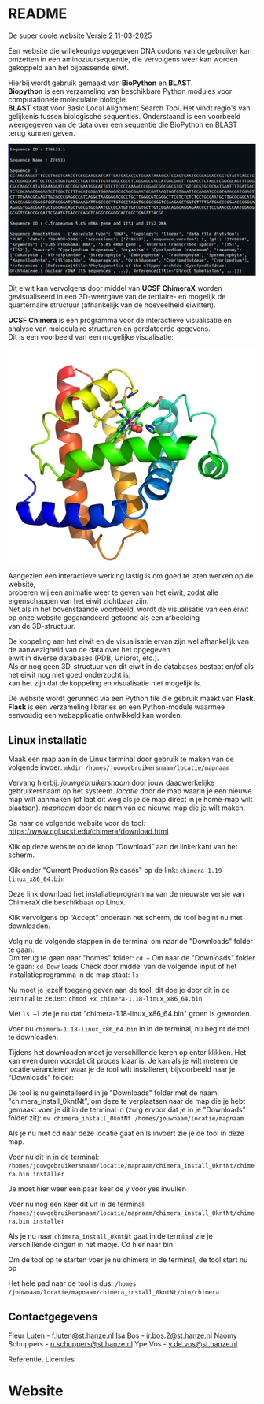 # README
  
De super coole website
Versie 2
11-03-2025
  
Een website die willekeurige opgegeven DNA codons van de gebruiker kan omzetten in een
aminozuursequentie, die vervolgens weer kan worden gekoppeld aan het bijpassende eiwit.
  
Hierbij wordt gebruik gemaakt van **BioPython** en **BLAST**.  
**Biopython** is een verzameling van beschikbare Python modules voor computationele moleculaire biologie.  
**BLAST** staat voor Basic Local Alignment Search Tool. Het vindt regio's van gelijkenis tussen biologische sequenties.
Onderstaand is een voorbeeld weergegeven van de data over een sequentie die BioPython en BLAST terug kunnen geven.  
  
![alt text](biopython_voorbeeld.png)
  
Dit eiwit kan vervolgens door middel van **UCSF ChimeraX** worden gevisualiseerd in een 3D-weergave van de tertiaire- en mogelijk de  quarternaire structuur (afhankelijk van de hoeveelheid eiwitten).  

**UCSF Chimera** is een programma voor de interactieve visualisatie en analyse van moleculaire structuren en gerelateerde gegevens.  
Dit is een voorbeeld van een mogelijke visualisatie:  
  
![alt text](chimera_voorbeeld.png)
  
Aangezien een interactieve werking lastig is om goed te laten werken op de website,  
proberen wij een animatie weer te geven van het eiwit, zodat alle eigenschappen van het eiwit zichtbaar zijn.  
Net als in het bovenstaande voorbeeld, wordt de visualisatie van een eiwit op onze website gegarandeerd getoond als een afbeelding  
van de 3D-structuur.  
  
De koppeling aan het eiwit en de visualisatie ervan zijn wel afhankelijk van de aanwezigheid van de data over het opgegeven  
eiwit in diverse databases (PDB, Uniprot, etc.).  
Als er nog geen 3D-structuur van dit eiwit in de databases bestaat en/of als het eiwit nog niet goed onderzocht is,  
kan het zijn dat de koppeling en visualisatie niet mogelijk is.  
  
De website wordt gerunned via een Python file die gebruik maakt van **Flask**.  
**Flask** is een verzameling libraries en een Python-module waarmee eenvoudig een webapplicatie ontwikkeld kan worden.    
  
## Linux installatie
  
Maak een map aan in de Linux terminal door gebruik te maken van de volgende invoer:
`mkdir /homes/jouwgebruikersnaam/locatie/mapnaam`  

Vervang hierbij:
*jouwgebruikersnaam* door jouw daadwerkelijke gebruikersnaam op het systeem.
*locatie* door de map waarin je een nieuwe map wilt aanmaken (of laat dit weg als je de map direct in je home-map wilt plaatsen).
*mapnaam* door de naam van de nieuwe map die je wilt maken. 
  
Ga naar de volgende website voor de tool: https://www.cgl.ucsf.edu/chimera/download.html
  
Klik op deze website op de knop “Download” aan de linkerkant van het scherm.
  
Klik onder "Current Production Releases" op de link: `chimera-1.19-linux_x86_64.bin`
  
Deze link download het installatieprogramma van de nieuwste versie van ChimeraX die beschikbaar op Linux.
  
Klik vervolgens op “Accept” onderaan het scherm, de tool begint nu met downloaden.
  
Volg nu de volgende stappen in de terminal om naar de "Downloads" folder te gaan:  
Om terug te gaan naar "homes" folder: `cd ~`
Om naar de "Downloads" folder te gaan: `cd Downloads`
Check door middel van de volgende input of het installatieprogramma in de map staat: `ls`
  
Nu moet je jezelf toegang geven aan de tool, dit doe je door dit in de terminal te zetten:
`chmod +x chimera-1.18-linux_x86_64.bin`
  
Met `ls –l` zie je nu dat "chimera-1.18-linux_x86_64.bin" groen is geworden.
  
Voer nu `chimera-1.18-linux_x86_64.bin` in in de terminal, nu begint de tool te downloaden.

Tijdens het downloaden moet je verschillende keren op enter klikken. Het kan even
duren voordat dit proces klaar is. Je kan als je wilt meteen de locatie veranderen waar je
de tool wilt installeren, bijvoorbeeld naar je "Downloads" folder:

De tool is nu geïnstalleerd in je "Downloads" folder met de naam: "chimera_install_0kntNt",
om deze te verplaatsen naar de map die je hebt gemaakt voer je dit in de terminal in (zorg ervoor dat je in
je "Downloads" folder zit): `mv chimera_install_0kntNt /homes/jouwnaam/locatie/mapnaam`

Als je nu met cd naar deze locatie gaat en ls invoert zie je de tool in deze map.

Voer nu dit in in de terminal: `/homes/jouwgebruikersnaam/locatie/mapnaam/chimera_install_0kntNt/chimera.bin installer`

Je moet hier weer een paar keer de y voor yes invullen

Voer nu nog een keer dit uit in de terminal: `/homes/jouwgebruikersnaam/locatie/mapnaam/chimera_install_0kntNt/chimera.bin installer`

Als je nu naar `chimera_install_0kntNt` gaat in de terminal zie je verschillende dingen in het mapje. Cd hier naar bin

Om de tool op te starten voer je nu chimera in de terminal, de tool start nu op

Het hele pad naar de tool is dus:
`/homes /jouwnaam/locatie/mapnaam/chimera_install_0kntNt/bin/chimera`

## Contactgegevens
  
Fleur Luten - f.luten@st.hanze.nl
Isa Bos - ir.bos.2@st.hanze.nl
Naomy Schuppers - n.schuppers@st.hanze.nl
Ype Vos - y.de.vos@st.hanze.nl

Referentie, Licenties


# Website
